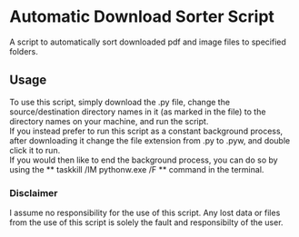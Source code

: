 # Automatic Download Sorter Script
 A script to automatically sort downloaded pdf and image files to specified folders.

 ## Usage
 To use this script, simply download the .py file, change the source/destination directory names in it (as marked in the file) to the directory names on your machine, and run the script. \
 If you instead prefer to run this script as a constant background process, after downloading it change the file extension from .py to .pyw, and double click it to run. \
 If you would then like to end the background process, you can do so by using the  ** taskkill /IM pythonw.exe /F ** command in the terminal.

 ### Disclaimer
 I assume no responsibility for the use of this script. Any lost data or files from the use of this script is solely the fault and responsibilty of the user. 